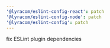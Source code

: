 ```yaml
---
'@lyracom/eslint-config-react': patch
'@lyracom/eslint-config-node': patch
'@lyracom/eslint-config': patch
---
```


fix ESLint plugin dependencies
